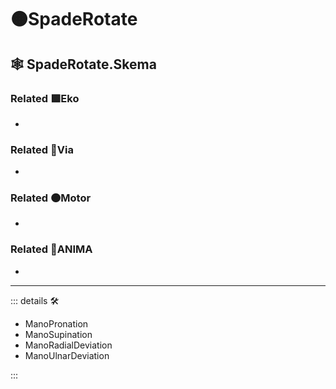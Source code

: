 # 🟠<motor>SpadeRotate</motor>

## 🕸 SpadeRotate.Skema

### Related 🟩<ekos>Eko</ekos>

-

### Related 🔻<via>Via</via>

-

### Related 🟠<motor>Motor</motor>

-

### Related 💜<anima>ANIMA</anima>

-

---

<!-- =================================================== -->
<!-- =================================================== -->
<!-- =================================================== -->
<!-- =================================================== -->
<!-- =================================================== -->
::: details 🛠

- ManoPronation
- ManoSupination
- ManoRadialDeviation
- ManoUlnarDeviation

:::
